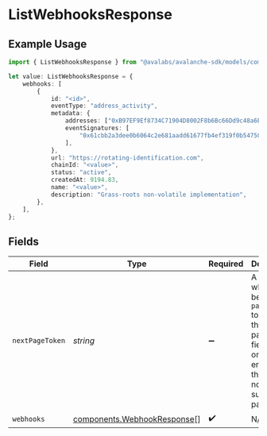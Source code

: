 # ListWebhooksResponse

## Example Usage

```typescript
import { ListWebhooksResponse } from "@avalabs/avalanche-sdk/models/components";

let value: ListWebhooksResponse = {
    webhooks: [
        {
            id: "<id>",
            eventType: "address_activity",
            metadata: {
                addresses: ["0xB97EF9Ef8734C71904D8002F8b6Bc66Dd9c48a6E"],
                eventSignatures: [
                    "0x61cbb2a3dee0b6064c2e681aadd61677fb4ef319f0b547508d495626f5a62f64",
                ],
            },
            url: "https://rotating-identification.com",
            chainId: "<value>",
            status: "active",
            createdAt: 9194.83,
            name: "<value>",
            description: "Grass-roots non-volatile implementation",
        },
    ],
};
```

## Fields

| Field                                                                                                                                  | Type                                                                                                                                   | Required                                                                                                                               | Description                                                                                                                            |
| -------------------------------------------------------------------------------------------------------------------------------------- | -------------------------------------------------------------------------------------------------------------------------------------- | -------------------------------------------------------------------------------------------------------------------------------------- | -------------------------------------------------------------------------------------------------------------------------------------- |
| `nextPageToken`                                                                                                                        | *string*                                                                                                                               | :heavy_minus_sign:                                                                                                                     | A token, which can be sent as `pageToken` to retrieve the next page. If this field is omitted or empty, there are no subsequent pages. |
| `webhooks`                                                                                                                             | [components.WebhookResponse](../../models/components/webhookresponse.md)[]                                                             | :heavy_check_mark:                                                                                                                     | N/A                                                                                                                                    |